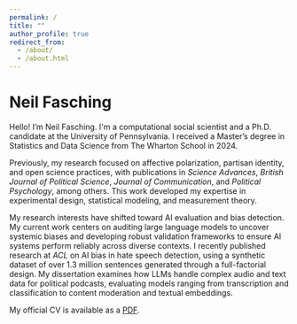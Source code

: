 ```yaml
---
permalink: /
title: ""
author_profile: true
redirect_from: 
  - /about/
  - /about.html
---
```


Neil Fasching
======

Hello! I’m Neil Fasching. I'm a computational social scientist and a Ph.D. candidate at the University of Pennsylvania. I received a Master’s degree in Statistics and Data Science from The Wharton School in 2024.

Previously, my research focused on affective polarization, partisan identity, and open science practices, with publications in *Science Advances*, *British Journal of Political Science*, *Journal of Communication*, and *Political Psychology*, among others. This work developed my expertise in experimental design, statistical modeling, and measurement theory.

My research interests have shifted toward AI evaluation and bias detection. My current work centers on auditing large language models to uncover systemic biases and developing robust validation frameworks to ensure AI systems perform reliably across diverse contexts. I recently published research at *ACL* on AI bias in hate speech detection, using a synthetic dataset of over 1.3 million sentences generated through a full-factorial design. My dissertation examines how LLMs handle complex audio and text data for political podcasts, evaluating models ranging from transcription and classification to content moderation and textual embeddings.

My official CV is available as a [PDF](/files/fasching-neil-resume.pdf).
